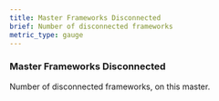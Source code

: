 ```yaml
---
title: Master Frameworks Disconnected
brief: Number of disconnected frameworks
metric_type: gauge
---
```

### Master Frameworks Disconnected

Number of disconnected frameworks, on this master.